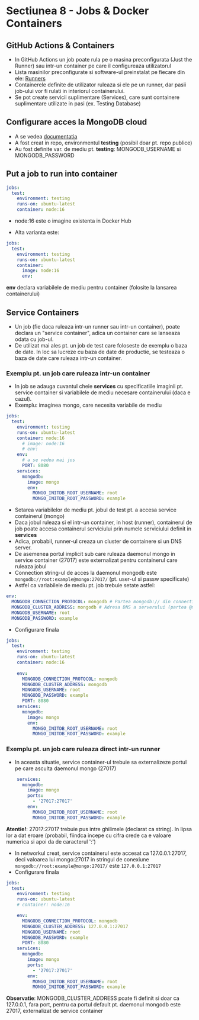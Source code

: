 # Sectiunea 8 - Jobs & Docker Containers

## GitHub Actions & Containers

- In GitHub Actions un job poate rula pe o masina preconfigurata (Just the Runner) sau intr-un container pe care il configureaza utilizatorul
- Lista masinilor preconfigurate si software-ul preinstalat pe fiecare din ele: [Runners](https://docs.github.com/en/actions/using-github-hosted-runners/about-github-hosted-runners)
- Containerele definite de utilizator ruleaza si ele pe un runner, dar pasii job-ului vor fi rulati in interiorul containerului.
- Se pot create servicii suplimentare (Services), care sunt containere suplimentare utilizate in pasi (ex. Testing Database)

## Configurare acces la MongoDB cloud

- A se vedea [documentatia](https://github.com/liviu-moraru/github-actions-06-env)
- A fost creat in repo, environmentul **testing** (posibil doar pt. repo publice)
- Au fost definite var. de mediu pt. **testing**: MONGODB_USERNAME si MONGODB_PASSWORD

## Put a job to run into container

```yaml
jobs:
  test:
    environment: testing
    runs-on: ubuntu-latest
    container: node:16
```
- node:16 este o imagine existenta in Docker Hub

- Alta varianta este:

```yaml
jobs:
  test:
    environment: testing
    runs-on: ubuntu-latest
    container: 
      image: node:16
      env:
```
**env** declara variabilele de mediu pentru container (folosite la lansarea containerului)

## Service Containers

- Un job (fie daca ruleaza intr-un runner sau intr-un container), poate declara un "service container", adica un container care se lanseaza odata cu job-ul.
- De utilizat mai ales pt. un job de test care foloseste de exemplu o baza de date. In loc sa lucreze cu baza de date de productie, se testeaza o baza de date care ruleaza intr-un container.

### Exemplu pt. un job care ruleaza intr-un container

- In job se adauga cuvantul cheie **services** cu specificatiile imaginii pt. service container si variabilele de mediu necesare containerului (daca e cazul).
- Exemplu: imaginea mongo, care necesita variabile de mediu

```yaml
jobs:
  test:
    environment: testing
    runs-on: ubuntu-latest
    container: node:16
      # image: node:16
      # env:
    env:
      # a se vedea mai jos
      PORT: 8080
    services:
      mongodb:
        image: mongo
        env:
          MONGO_INITDB_ROOT_USERNAME: root
          MONGO_INITDB_ROOT_PASSWORD: example
```
- Setarea variabilelor de mediu pt. jobul de test pt. a accesa service containerul (mongo)
- Daca jobul ruleaza si el intr-un container, in host (runner), containerul de job poate accesa containerul serviciului prin numele serviciului definit in **services**
- Adica, probabil, runner-ul creaza un cluster de containere si un DNS server.
- De asemenea portul implicit sub care ruleaza daemonul mongo in service container (27017) este externalizat pentru containerul care ruleaza jobul
- Connection string-ul de acces la daemonul mongodb este `mongodb://root:example@mongo:27017/` (pt. user-ul si passw specificate)
- Astfel ca variabilele de mediu pt. job trebuie setate astfel:

```yaml
env:
  MONGODB_CONNECTION_PROTOCOL: mongodb # Partea mongodb:// din connection string
  MONGODB_CLUSTER_ADDRESS: mongodb # Adresa DNS a serverului (partea @mongo din connection string). mongodb este numele serviciului (vezi mai sus)
  MONGODB_USERNAME: root
  MONGODB_PASSWORD: example
```

- Configurare finala

```yaml
jobs:
  test:
    environment: testing
    runs-on: ubuntu-latest
    container: node:16
      
    env:
      MONGODB_CONNECTION_PROTOCOL: mongodb
      MONGODB_CLUSTER_ADDRESS: mongodb
      MONGODB_USERNAME: root
      MONGODB_PASSWORD: example
      PORT: 8080
    services:
      mongodb:
        image: mongo
        env:
          MONGO_INITDB_ROOT_USERNAME: root
          MONGO_INITDB_ROOT_PASSWORD: example
```

### Exemplu pt. un job care ruleaza direct intr-un runner

- In aceasta situatie, service container-ul trebuie sa externalizeze portul pe care asculta daemonul mongo (27017)

```yaml
    services:
      mongodb:
        image: mongo
        ports:
          - '27017:27017'
        env:
          MONGO_INITDB_ROOT_USERNAME: root
          MONGO_INITDB_ROOT_PASSWORD: example
```

**Atentie!**: 27017:27017 trebuie pus intre ghilimele (declarat ca string). In lipsa lor a dat eroare (probabil, fiindca incepe cu cifra crede ca e valoare numerica si apoi da de caracterul ':')

- In networkul creat, service containerul este accesat ca 127.0.0.1:27017, deci valoarea lui mongo:27017 in stringul de conexiune `mongodb://root:example@mongo:27017/` este `127.0.0.1:27017`
- Configurare finala

```yaml
jobs:
  test:
    environment: testing
    runs-on: ubuntu-latest
    # container: node:16

    env:
      MONGODB_CONNECTION_PROTOCOL: mongodb
      MONGODB_CLUSTER_ADDRESS: 127.0.0.1:27017
      MONGODB_USERNAME: root
      MONGODB_PASSWORD: example
      PORT: 8080
    services:
      mongodb:
        image: mongo
        ports:
          - '27017:27017'
        env:
          MONGO_INITDB_ROOT_USERNAME: root
          MONGO_INITDB_ROOT_PASSWORD: example
```
**Observatie**: MONGODB_CLUSTER_ADDRESS poate fi definit si doar ca 127.0.0.1, fara port, pentru ca portul default pt. daemonul mongodb este 27017, externalizat de service container
